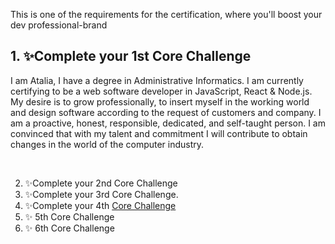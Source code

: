 

This is one of the requirements for the certification, where you'll boost your dev professional-brand

## 1. ✨Complete your 1st Core Challenge

<p>I am Atalia, I have a degree in Administrative Informatics. I am currently certifying to be a web software developer in JavaScript, React & Node.js. My desire is to grow professionally, to insert myself in the working world and design software according to the request of customers and company. I am a proactive, honest, responsible, dedicated, and self-taught person. I am convinced that with my talent and commitment I will contribute to obtain changes in the world of the computer industry.</p>

<br>

2. ✨Complete your 2nd Core Challenge
3. ✨Complete your 3rd Core Challenge. 
4. ✨Complete your 4th [Core Challenge](https://github.com/21atalia/core-code-from-scratch-readme/blob/main/resources/scrum.md)
5. ✨ 5th Core Challenge
6. ✨ 6th Core Challenge
